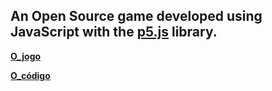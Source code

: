 
## An Open Source game developed using **JavaScript** with the **[p5.js]** library.

**[O_jogo]**

**[O_código]**

</div>



<!-- References -->
[O_código]: https://editor.p5js.org/yamribas/sketches/1O0YRxQWu

[O_jogo]: https://editor.p5js.org/yamribas/present/1O0YRxQWu

[p5.js]: https://p5js.org/

[p5.js.editor]: https://editor.p5js.org/

[pipoya_free_sprites]: https://pipoya.itch.io/pipoya-free-2d-game-character-sprites


<!-- Badges -->

[github_open_issues_badge]: https://img.shields.io/github/issues/x0n4d0/the-witch-hipsta?color=green

[github_closed_issues]: https://img.shields.io/github/issues-closed/x0n4d0/the-witch-hipsta?color=red

[repository_license_badge]: https://img.shields.io/github/license/x0n4d0/the-witch-hipsta

[github_pull_request_badge]:https://img.shields.io/bitbucket/pr/x0n4d0/the-witch-hipsta

[forks_badge]: https://img.shields.io/github/forks/x0n4d0/the-witch-hipsta?style=social

[stars_badge]: https://img.shields.io/github/stars/x0n4d0/the-witch-hipsta?style=social

[commits_badge]: https://img.shields.io/github/commit-activity/m/x0n4d0/the-witch-hipsta
